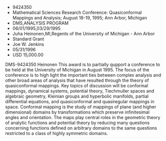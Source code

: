 
* 9424350
* Mathematical Sciences Research Conference: Quasiconformal Mappings and Analysis; August 18-19, 1995; Ann Arbor, Michigan
* DMS,ANALYSIS PROGRAM
* 06/01/1995,03/29/1995
* Juha Heinonen,MI,Regents of the University of Michigan - Ann Arbor
* Standard Grant
* Joe W. Jenkins
* 05/31/1996
* USD 15,000.00

DMS-9424350 Heinonen This award is to partially qupport a conference to be held
at the University of Michigan in August 1995. The focus of the conference is to
high light the important ties between complex analysis and other broad areas of
analysis that have resulted through the theory of quasiconformal mappings. Key
topics of discussion will be conformal mappings, dynamical systems, potential
theory, Tiechmuller spaces and algebraic geometry, Kleinian groups and
hyperbolic manifolds, partial differential equations, and quasiconformal and
quasiregular mappings in space. Conformal mapping is the study of mappings of
plane (and higher dimensional) domains by transformations which preserve
infinitesimal angles and orientation. The maps play central roles in the
geometric theory of analytic functions and potential theory by reducing many
questions concerning functions defined on arbitrary domains to the same
questions restricted to a class of highly symmetric domains.
